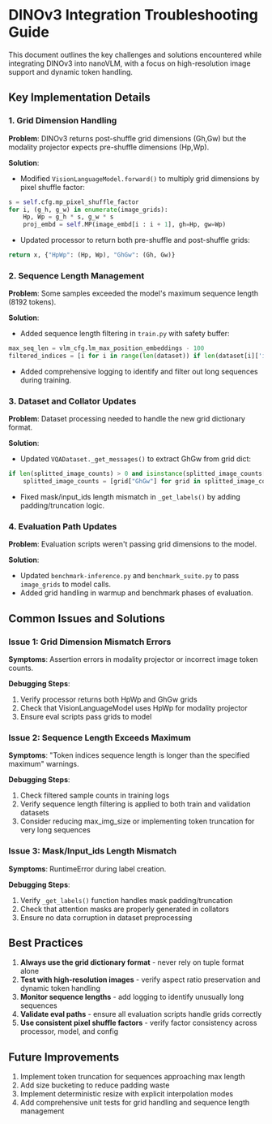# DINOv3 Integration Troubleshooting Guide

This document outlines the key challenges and solutions encountered while integrating DINOv3 into nanoVLM, with a focus on high-resolution image support and dynamic token handling.

## Key Implementation Details

### 1. Grid Dimension Handling

**Problem**: DINOv3 returns post-shuffle grid dimensions (Gh,Gw) but the modality projector expects pre-shuffle dimensions (Hp,Wp).

**Solution**: 
- Modified `VisionLanguageModel.forward()` to multiply grid dimensions by pixel shuffle factor:
```python
s = self.cfg.mp_pixel_shuffle_factor
for i, (g_h, g_w) in enumerate(image_grids):
    Hp, Wp = g_h * s, g_w * s
    proj_embd = self.MP(image_embd[i : i + 1], gh=Hp, gw=Wp)
```
- Updated processor to return both pre-shuffle and post-shuffle grids:
```python
return x, {"HpWp": (Hp, Wp), "GhGw": (Gh, Gw)}
```

### 2. Sequence Length Management

**Problem**: Some samples exceeded the model's maximum sequence length (8192 tokens).

**Solution**:
- Added sequence length filtering in `train.py` with safety buffer:
```python
max_seq_len = vlm_cfg.lm_max_position_embeddings - 100
filtered_indices = [i for i in range(len(dataset)) if len(dataset[i]['input_ids']) <= max_seq_len]
```
- Added comprehensive logging to identify and filter out long sequences during training.

### 3. Dataset and Collator Updates

**Problem**: Dataset processing needed to handle the new grid dictionary format.

**Solution**:
- Updated `VQADataset._get_messages()` to extract GhGw from grid dict:
```python
if len(splitted_image_counts) > 0 and isinstance(splitted_image_counts[0], dict):
    splitted_image_counts = [grid["GhGw"] for grid in splitted_image_counts]
```
- Fixed mask/input_ids length mismatch in `_get_labels()` by adding padding/truncation logic.

### 4. Evaluation Path Updates

**Problem**: Evaluation scripts weren't passing grid dimensions to the model.

**Solution**:
- Updated `benchmark-inference.py` and `benchmark_suite.py` to pass `image_grids` to model calls.
- Added grid handling in warmup and benchmark phases of evaluation.

## Common Issues and Solutions

### Issue 1: Grid Dimension Mismatch Errors

**Symptoms**: Assertion errors in modality projector or incorrect image token counts.

**Debugging Steps**:
1. Verify processor returns both HpWp and GhGw grids
2. Check that VisionLanguageModel uses HpWp for modality projector
3. Ensure eval scripts pass grids to model

### Issue 2: Sequence Length Exceeds Maximum

**Symptoms**: "Token indices sequence length is longer than the specified maximum" warnings.

**Debugging Steps**:
1. Check filtered sample counts in training logs
2. Verify sequence length filtering is applied to both train and validation datasets
3. Consider reducing max_img_size or implementing token truncation for very long sequences

### Issue 3: Mask/Input_ids Length Mismatch

**Symptoms**: RuntimeError during label creation.

**Debugging Steps**:
1. Verify `_get_labels()` function handles mask padding/truncation
2. Check that attention masks are properly generated in collators
3. Ensure no data corruption in dataset preprocessing

## Best Practices

1. **Always use the grid dictionary format** - never rely on tuple format alone
2. **Test with high-resolution images** - verify aspect ratio preservation and dynamic token handling
3. **Monitor sequence lengths** - add logging to identify unusually long sequences
4. **Validate eval paths** - ensure all evaluation scripts handle grids correctly
5. **Use consistent pixel shuffle factors** - verify factor consistency across processor, model, and config

## Future Improvements

1. Implement token truncation for sequences approaching max length
2. Add size bucketing to reduce padding waste
3. Implement deterministic resize with explicit interpolation modes
4. Add comprehensive unit tests for grid handling and sequence length management